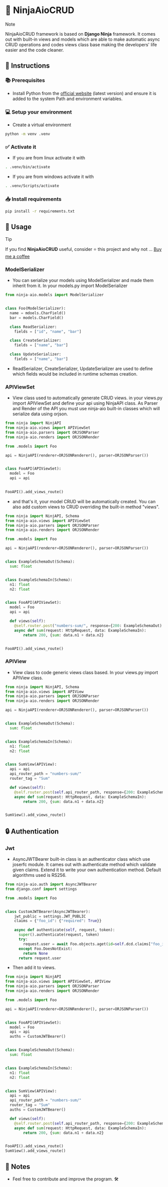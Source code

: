 # 🥷 NinjaAioCRUD
> [!NOTE]
> NinjaAioCRUD framework is based on **Django Ninja** framework. It comes out with built-in views and models which are able to make automatic async CRUD operations and codes views class base making the developers' life easier and the code cleaner.

## 📝 Instructions

### 📚 Prerequisites
- Install Python from the [official website](https://www.python.org/) (latest version) and ensure it is added to the system Path and environment variables.

### 💻 Setup your environment
- Create a virtual environment
```bash
python -m venv .venv
```
### ✅ Activate it
- If you are from linux activate it with
```bash
. .venv/bin/activate
```
- If you are from windows activate it with
```bash
. .venv/Scripts/activate
```

### 📥 Install requirements
```bash
pip install -r requirements.txt
```

## 🚀 Usage

> [!TIP]
> If you find **NinjaAioCRUD** useful, consider :star: this project
> and why not ... [Buy me a coffee](https://buymeacoffee.com/caspel26)

### ModelSerializer
- You can serialize your models using ModelSerializer and made them inherit from it. In your models.py import ModelSerializer
```Python
from ninja-aio.models import ModelSerializer


class Foo(ModelSerializer):
  name = mdoels.CharField()
  bar = models.CharField()

  class ReadSerializer:
    fields = ["id", "name", "bar"]

  class CreateSerializer:
    fields = ["name", "bar"]

  class UpdateSerializer:
    fields = ["name", "bar"]
```
- ReadSerializer, CreateSerializer, UpdateSerializer are used to define which fields would be included in runtime schemas creation.

### APIViewSet
- View class used to automatically generate CRUD views. in your views.py import APIViewSet and define your api using NinjaAPI class. As Parser and Render of the API you must use ninja-aio built-in classes which will serialize data using orjson.
```Python
from ninja import NinjAPI
from ninja-aio.views import APIViewSet
from ninja-aio.parsers import ORJSONParser
from ninja-aio.renders import ORJSONRender

from .models import Foo

api = NinjaAPI(renderer=ORJSONRenderer(), parser=ORJSONParser())


class FooAPI(APIViewSet):
  model = Foo
  api = api

  
FooAPI().add_views_route()
```
- and that's it, your model CRUD will be automatically created. You can also add custom views to CRUD overriding the built-in method "views".
```Python
from ninja import NinjAPI, Schema
from ninja-aio.views import APIViewSet
from ninja-aio.parsers import ORJSONParser
from ninja-aio.renders import ORJSONRender

from .models import Foo

api = NinjaAPI(renderer=ORJSONRenderer(), parser=ORJSONParser())


class ExampleSchemaOut(Schema):
  sum: float


class ExampleSchemaIn(Schema):
  n1: float
  n2: float


class FooAPI(APIViewSet):
  model = Foo
  api = api

  def views(self):
    @self.router.post("numbers-sum/", response={200: ExampleSchemaOut)
    async def sum(request: HttpRequest, data: ExampleSchemaIn):
        return 200, {sum: data.n1 + data.n2}


FooAPI().add_views_route()
```

### APIView
- View class to code generic views class based. In your views.py import APIView class.
```Python
from ninja import NinjAPI, Schema
from ninja-aio.views import APIView
from ninja-aio.parsers import ORJSONParser
from ninja-aio.renders import ORJSONRender

api = NinjaAPI(renderer=ORJSONRenderer(), parser=ORJSONParser())


class ExampleSchemaOut(Schema):
  sum: float


class ExampleSchemaIn(Schema):
  n1: float
  n2: float


class SumView(APIView):
  api = api
  api_router_path = "numbers-sum/"
  router_tag = "Sum"

  def views(self):
    @self.router.post(self.api_router_path, response={200: ExampleSchemaOut)
    async def sum(request: HttpRequest, data: ExampleSchemaIn):
        return 200, {sum: data.n1 + data.n2}


SumView().add_views_route()
```

## 🔒 Authentication
### Jwt
- AsyncJWTBearer built-in class is an authenticator class which use joserfc module. It cames out with authenticate method which validate given claims. Extend it to write your own authentication method. Default algorithms used is RS256.
```Python
from ninja-aio.auth import AsyncJWTBearer
from django.conf import settings

from .models import Foo


class CustomJWTBearer(AsyncJWTBearer):
    jwt_public = settings.JWT_PUBLIC
    claims = {"foo_id": {"required": True}}

    async def authenticate(self, request, token):
      super().authenticate(request, token)
      try:
        request.user = await Foo.objects.aget(id=self.dcd.claims["foo_id"])
      except Foo.DoesNotExist:
        return None
      return request.user
```
- Then add it to views.
```Python
from ninja import NinjAPI
from ninja-aio.views import APIViewSet, APIView
from ninja-aio.parsers import ORJSONParser
from ninja-aio.renders import ORJSONRender

from .models import Foo

api = NinjaAPI(renderer=ORJSONRenderer(), parser=ORJSONParser())


class FooAPI(APIViewSet):
  model = Foo
  api = api
  auths = CustomJWTBearer()


class ExampleSchemaOut(Schema):
  sum: float


class ExampleSchemaIn(Schema):
  n1: float
  n2: float


class SumView(APIView):
  api = api
  api_router_path = "numbers-sum/"
  router_tag = "Sum"
  auths = CustomJWTBearer()

  def views(self):
    @self.router.post(self.api_router_path, response={200: ExampleSchemaOut, auth=self.auths)
    async def sum(request: HttpRequest, data: ExampleSchemaIn):
        return 200, {sum: data.n1 + data.n2}


FooAPI().add_views_route()
SumView().add_views_route()
```

## 📌 Notes
- Feel free to contribute and improve the program. 🛠️
